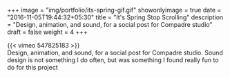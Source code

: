 +++
image = "img/portfolio/its-spring-gif.gif"
showonlyimage = true
date = "2016-11-05T19:44:32+05:30"
title = "It's Spring Stop Scrolling"
description = "Design, animation, and sound, for a social post for Compadre studio"
draft = false
weight = 4
+++

{{< vimeo 547825183 >}}  
Design, animation, and sound, for a social post for Compadre studio. Sound design is not something I do often, but was something I found really fun to do for this project